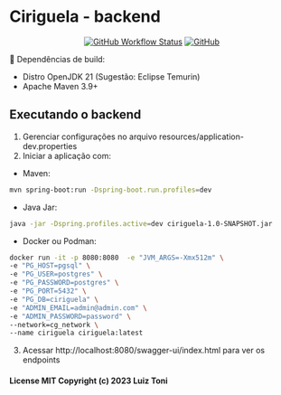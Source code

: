 # Ciriguela - backend

<p align="center">
<a href="https://github.com/luiztoni/ciriguela/actions"><img alt="GitHub Workflow Status" src="https://img.shields.io/github/actions/workflow/status/luiztoni/ciriguela/build.yml"></a>
<a href="https://github.com/luiztoni/ciriguela/blob/main/LICENSE"><img alt="GitHub" src="https://img.shields.io/github/license/luiztoni/ciriguela"></a>
</p>

 📖 Dependências de build:

 * Distro OpenJDK 21 (Sugestão: Eclipse Temurin) 
 * Apache Maven 3.9+

## Executando o backend

 1. Gerenciar configurações no arquivo resources/application-dev.properties
 2. Iniciar a aplicação com: 
 * Maven:
```sh
mvn spring-boot:run -Dspring-boot.run.profiles=dev
```
 * Java Jar:
```sh
java -jar -Dspring.profiles.active=dev ciriguela-1.0-SNAPSHOT.jar
```
 * Docker ou Podman:
```sh
docker run -it -p 8080:8080  -e "JVM_ARGS=-Xmx512m" \
-e "PG_HOST=pgsql" \
-e "PG_USER=postgres" \
-e "PG_PASSWORD=postgres" \
-e "PG_PORT=5432" \
-e "PG_DB=ciriguela" \
-e "ADMIN_EMAIL=admin@admin.com" \
-e "ADMIN_PASSWORD=password" \
--network=cg_network \
--name ciriguela ciriguela:latest
```
 3. Acessar http://localhost:8080/swagger-ui/index.html para ver os endpoints




#### License MIT Copyright (c) 2023 Luiz Toni
